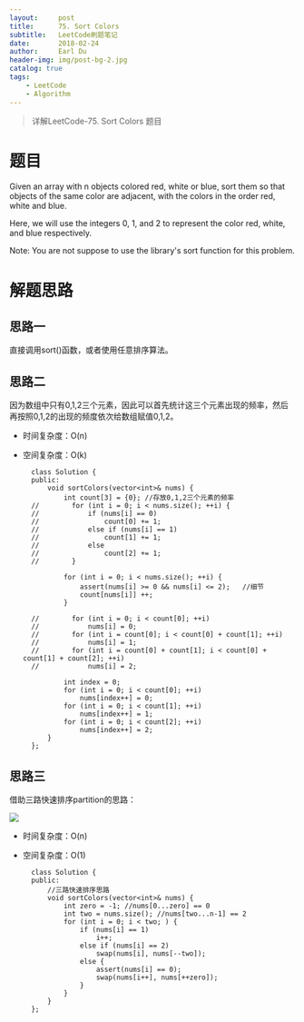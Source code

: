 ```yaml
---
layout:     post
title:      75. Sort Colors
subtitle:   LeetCode刷题笔记
date:       2018-02-24
author:     Earl Du
header-img: img/post-bg-2.jpg
catalog: true
tags:
    - LeetCode
    - Algorithm
---
```


>详解LeetCode-75. Sort Colors 题目

# 题目 #

Given an array with n objects colored red, white or blue, sort them so that objects of the same color are adjacent, with the colors in the order red, white and blue.

Here, we will use the integers 0, 1, and 2 to represent the color red, white, and blue respectively.

Note:
You are not suppose to use the library's sort function for this problem.

# 解题思路 #

## 思路一 ##

直接调用sort()函数，或者使用任意排序算法。

## 思路二 ##

因为数组中只有0,1,2三个元素，因此可以首先统计这三个元素出现的频率，然后再按照0,1,2的出现的频度依次给数组赋值0,1,2。

- 时间复杂度：O(n)
- 空间复杂度：O(k)

		class Solution {
		public:
		    void sortColors(vector<int>& nums) {
		        int count[3] = {0}; //存放0,1,2三个元素的频率
		//        for (int i = 0; i < nums.size(); ++i) {
		//            if (nums[i] == 0)
		//                count[0] += 1;
		//            else if (nums[i] == 1)
		//                count[1] += 1;
		//            else
		//                count[2] += 1;
		//        }

		        for (int i = 0; i < nums.size(); ++i) {
		            assert(nums[i] >= 0 && nums[i] <= 2);   //细节
		            count[nums[i]] ++;
		        }
		
		//        for (int i = 0; i < count[0]; ++i)
		//            nums[i] = 0;
		//        for (int i = count[0]; i < count[0] + count[1]; ++i)
		//            nums[i] = 1;
		//        for (int i = count[0] + count[1]; i < count[0] + count[1] + count[2]; ++i)
		//            nums[i] = 2;

		        int index = 0;
		        for (int i = 0; i < count[0]; ++i)
		            nums[index++] = 0;
		        for (int i = 0; i < count[1]; ++i)
		            nums[index++] = 1;
		        for (int i = 0; i < count[2]; ++i)
		            nums[index++] = 2;
		    }
		};

## 思路三 ##

借助三路快速排序partition的思路：

![](https://i.imgur.com/RQjf45i.jpg)

- 时间复杂度：O(n)
- 空间复杂度：O(1)

		class Solution {
		public:
		    //三路快速排序思路
		    void sortColors(vector<int>& nums) {
		        int zero = -1; //nums[0...zero] == 0
		        int two = nums.size(); //nums[two...n-1] == 2
		        for (int i = 0; i < two; ) {
		            if (nums[i] == 1)
		                i++;
		            else if (nums[i] == 2)
		                swap(nums[i], nums[--two]);
		            else {
		                assert(nums[i] == 0);
		                swap(nums[i++], nums[++zero]);
		            }
		        }
		    }
		};
